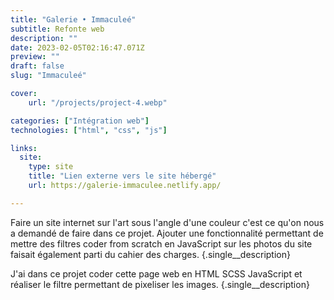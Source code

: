 ```yaml
---
title: "Galerie • Immaculeé"
subtitle: Refonte web
description: ""
date: 2023-02-05T02:16:47.071Z
preview: ""
draft: false
slug: "Immaculeé"

cover:
    url: "/projects/project-4.webp"

categories: ["Intégration web"]
technologies: ["html", "css", "js"]

links:
  site:
    type: site
    title: "Lien externe vers le site hébergé"
    url: https://galerie-immaculee.netlify.app/

---
```


Faire un site internet sur l'art sous l'angle d'une couleur c'est ce qu'on nous a demandé de faire dans ce projet. Ajouter une fonctionnalité permettant de mettre des filtres coder from scratch en JavaScript sur les photos du site faisait également parti du cahier des charges.
{.single__description}

J'ai dans ce projet coder cette page web en HTML SCSS JavaScript et réaliser le filtre permettant de pixeliser les images.
{.single__description}
